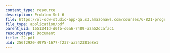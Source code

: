 ```yaml
---
content_type: resource
description: Problem Set 6
file: https://ol-ocw-studio-app-qa.s3.amazonaws.com/courses/6-821-programming-languages-fall-2002/256f292049751677f237aa542381e8e1_22.pdf
file_type: application/pdf
parent_uid: 1651341d-d0fb-d6a6-7489-a2a52dcafac1
resourcetype: Document
title: 22.pdf
uid: 256f2920-4975-1677-f237-aa542381e8e1
---
```

